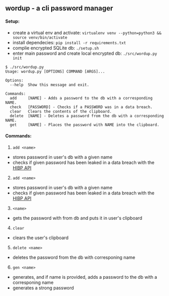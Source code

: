 ## wordup - a cli password manager

#### Setup:
- create a virtual env and activate: ```virtualenv venv --python=python3 && source venv/bin/activate```
- install dependecies: ```pip install -r requirements.txt```
- complie encrypted SQLite db: ```./setup.sh```
- enter main password and create local encrypted db: ```./src/wordup.py init```

```
$ ./src/wordup.py     
Usage: wordup.py [OPTIONS] COMMAND [ARGS]...

Options:
  --help  Show this message and exit.

Commands:
  add     [NAME] - Adds a password to the db with a corresponding NAME.
  check   [PASSWORD] - Checks if a PASSWORD was in a data breach.
  clear   Clears the contents of the clipboard.
  delete  [NAME] - Deletes a password from the db with a corresponding NAME.
  get     [NAME] - Places the password with NAME into the clipboard.
  ```


#### Commands:
1. ```add <name>```
- stores password in user's db with a given name
- checks if given password has been leaked in a data breach with the [HIBP API](https://haveibeenpwned.com/API/v3)

2. ```add <name>```
- stores password in user's db with a given name
- checks if given password has been leaked in a data breach with the [HIBP API](https://haveibeenpwned.com/API/v3)

3. ```<name>```
- gets the password with <name> from db and puts it in user's clipboard

4. ```clear```
- clears the user's clipboard

5. ```delete <name>```
- deletes the password from the db with corresponing name

6. ```gen <name>```
- generates, and if name is provided, adds a password to the db with a corresponing name
- generates a strong password
  
